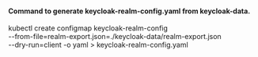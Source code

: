
#### Command to generate keycloak-realm-config.yaml from keycloak-data.
kubectl create configmap keycloak-realm-config \
--from-file=realm-export.json=./keycloak-data/realm-export.json \
--dry-run=client -o yaml > keycloak-realm-config.yaml